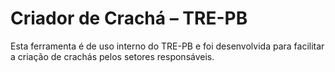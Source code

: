 # Criador de Crachá – TRE-PB

Esta ferramenta é de uso interno do TRE-PB e foi desenvolvida para facilitar a criação de crachás pelos setores responsáveis.
